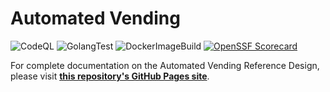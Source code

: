 # Automated Vending

![CodeQL](https://github.com/intel-retail/automated-vending/actions/workflows/codeql.yaml/badge.svg?branch=main) 
![GolangTest](https://github.com/intel-retail/automated-vending/actions/workflows/gotest.yaml/badge.svg?branch=main)
![DockerImageBuild](https://github.com/intel-retail/automated-vending/actions/workflows/build.yaml/badge.svg?branch=main)
[![OpenSSF Scorecard](https://api.securityscorecards.dev/projects/github.com/intel-retail/automated-vending/badge)](https://api.securityscorecards.dev/projects/github.com/intel-retail/automated-vending) 

For complete documentation on the Automated Vending Reference Design, please visit **[this repository's GitHub Pages site](https://intel-retail.github.io/automated-vending/index.html)**.

